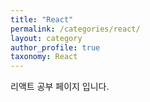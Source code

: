 ```yaml
---
title: "React"
permalink: /categories/react/
layout: category
author_profile: true
taxonomy: React
---
```


리액트 공부 페이지 입니다.
